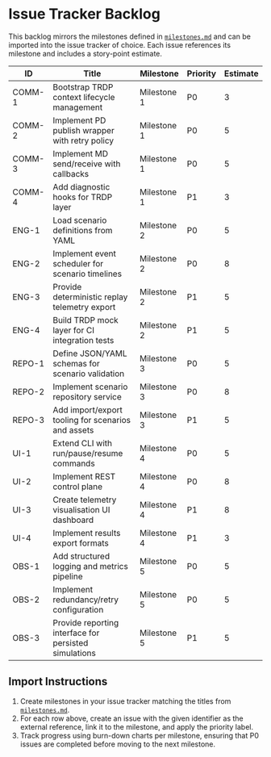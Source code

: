 # Issue Tracker Backlog

This backlog mirrors the milestones defined in
[`milestones.md`](milestones.md) and can be imported into the issue
tracker of choice. Each issue references its milestone and includes a
story-point estimate.

| ID | Title | Milestone | Priority | Estimate |
| --- | --- | --- | --- | --- |
| COMM-1 | Bootstrap TRDP context lifecycle management | Milestone 1 | P0 | 3 |
| COMM-2 | Implement PD publish wrapper with retry policy | Milestone 1 | P0 | 5 |
| COMM-3 | Implement MD send/receive with callbacks | Milestone 1 | P0 | 5 |
| COMM-4 | Add diagnostic hooks for TRDP layer | Milestone 1 | P1 | 3 |
| ENG-1 | Load scenario definitions from YAML | Milestone 2 | P0 | 5 |
| ENG-2 | Implement event scheduler for scenario timelines | Milestone 2 | P0 | 8 |
| ENG-3 | Provide deterministic replay telemetry export | Milestone 2 | P1 | 5 |
| ENG-4 | Build TRDP mock layer for CI integration tests | Milestone 2 | P1 | 5 |
| REPO-1 | Define JSON/YAML schemas for scenario validation | Milestone 3 | P0 | 5 |
| REPO-2 | Implement scenario repository service | Milestone 3 | P0 | 8 |
| REPO-3 | Add import/export tooling for scenarios and assets | Milestone 3 | P1 | 5 |
| UI-1 | Extend CLI with run/pause/resume commands | Milestone 4 | P0 | 5 |
| UI-2 | Implement REST control plane | Milestone 4 | P0 | 8 |
| UI-3 | Create telemetry visualisation UI dashboard | Milestone 4 | P1 | 8 |
| UI-4 | Implement results export formats | Milestone 4 | P1 | 3 |
| OBS-1 | Add structured logging and metrics pipeline | Milestone 5 | P0 | 5 |
| OBS-2 | Implement redundancy/retry configuration | Milestone 5 | P0 | 5 |
| OBS-3 | Provide reporting interface for persisted simulations | Milestone 5 | P1 | 5 |

## Import Instructions

1. Create milestones in your issue tracker matching the titles from
   [`milestones.md`](milestones.md).
2. For each row above, create an issue with the given identifier as the
   external reference, link it to the milestone, and apply the priority
   label.
3. Track progress using burn-down charts per milestone, ensuring that
   P0 issues are completed before moving to the next milestone.
